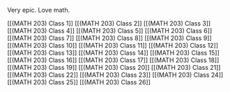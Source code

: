 Very epic. Love math.

[[(MATH 203) Class 1]]
[[(MATH 203) Class 2]]
[[(MATH 203) Class 3]]
[[(MATH 203) Class 4]]
[[(MATH 203) Class 5]]
[[(MATH 203) Class 6]]
[[(MATH 203) Class 7]]
[[(MATH 203) Class 8]]
[[(MATH 203) Class 9]]
[[(MATH 203) Class 10]]
[[(MATH 203) Class 11]]
[[(MATH 203) Class 12]]
[[(MATH 203) Class 13]]
[[(MATH 203) Class 14]]
[[(MATH 203) Class 15]]
[[(MATH 203) Class 16]]
[[(MATH 203) Class 17]]
[[(MATH 203) Class 18]]
[[(MATH 203) Class 19]]
[[(MATH 203) Class 20]]
[[(MATH 203) Class 21]]
[[(MATH 203) Class 22]]
[[(MATH 203) Class 23]]
[[(MATH 203) Class 24]]
[[(MATH 203) Class 25]]
[[(MATH 203) Class 26]]